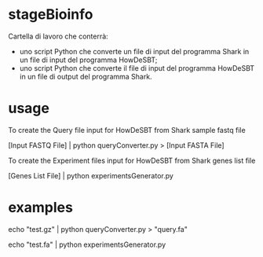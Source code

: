 # stageBioinfo
Cartella di lavoro che conterrà:
- uno script Python che converte un file di input del programma Shark in un file di input del programma HowDeSBT;
- uno script Python che converte il file di input del programma HowDeSBT in un file di output del programma Shark.

# usage
To create the Query file input for HowDeSBT from Shark sample fastq file

[Input FASTQ File] | python queryConverter.py > [Input FASTA File]

To create the Experiment files input for HowDeSBT from Shark genes list file

[Genes List File] | python experimentsGenerator.py

# examples

echo "test.gz" | python queryConverter.py > "query.fa"

echo "test.fa" | python experimentsGenerator.py